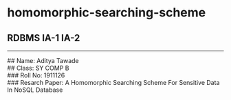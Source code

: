 # homomorphic-searching-scheme
## RDBMS IA-1 IA-2
<hr />
## Name: Aditya Tawade <br/>
## Class: SY COMP B <br/>
### Roll No: 1911126 <br/>
### Resarch Paper: A Homomorphic Searching Scheme For Sensitive Data In NoSQL Database <br/>

